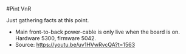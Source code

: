 #Pint VnR

Just gathering facts at this point.

*  Main front-to-back power-cable is only live when the board is on. Hardware 5300, firmware 5042.
  * Source: https://youtu.be/uv1HVwRvcQA?t=1563
